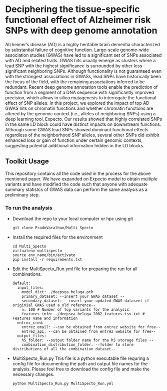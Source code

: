 # Deciphering the tissue-specific functional effect of Alzheimer risk SNPs with deep genome annotation

Alzheimer’s disease (AD) is a highly heritable brain dementia characterized by substantial failure of cognitive function. Large-scale genome-wide association studies (GWAS) have led to a significant set of SNPs associated with AD and related traits. GWAS hits usually emerge as clusters where a lead SNP with the highest significance is surrounded by other less significant neighboring SNPs. Although functionality is not guaranteed even with the strongest associations in GWASs, lead SNPs have historically been the focus of the field, with the remaining associations inferred to be redundant. Recent deep genome annotation tools enable the prediction of function from a segment of a DNA sequence with significantly improved precision, which allows in silico mutagenesis to interrogate the functional effect of SNP alleles. In this project, we explored the impact of top AD GWAS hits on chromatin functions and whether chromatin functions are altered by the genomic context (i.e., alleles of neighboring SNPs) using a deep learning tool, Expecto. Our results showed that highly correlated SNPs in the same LD block could have distinct impacts on downstream functions. Although some GWAS lead SNPs showed dominant functional effects regardless of the neighborhood SNP alleles, several other SNPs did exhibit enhanced loss or gain of function under certain genomic contexts, suggesting potential additional information hidden in the LD blocks.

## Toolkit Usage

This repository contains all the code used in the process for the above mentioned paper. We have expanded on Expecto model to obtain multiple variants and have modified the code such that anyone with adequate summary statistcs of GWAS data can perform the same analysis as a preliminary step.

### To run the analysis

* Download the repo to your local computer or hpc using git
  ```
  git clone PradoVarathan/Multi_Specto
  ```
* Install the required files for the environment
  ```
  cd Multi_Specto
  virtualenv multispecto
  source env_name/bin/activate
  pip install -r requirements.txt
  ```
* Edit the MultiSpecto_Run.yml file for preparing the run for all combinations.
  ```
  default:
    input_files:
      model_dict: ./deepsea.beluga.pth 
      primary_dataset: --insert your GWAS dataset --
      secondary_dataset: --insert your updated GWAS dataseet if originial GWAS used a old reference--
      n: 100 # Number of top variants for the analysis
      features_info: ./deepsea_beluga_2002_features.tsv.txt # Features name and information 
    entrez_cred:
      entrez_email: --can be obtained from entrez website for free--
      entrez_api: --can be obtained from entrez website for free--
    output_files:
      h5_folder: --output folder name for the h5 storage files --
      combination_distribution_folder: --folder to store distributions of all the combination dataset--
  ```
* MultiSpecto_Run.py 
  This file is a python executable file requring a config file for documenting the path and output file names for the analysis. Please feel free to download the config file and make the necessary changes.

  ```
  python MultiSpecto_Run.py MultiSpecto_Run.yml
  ```
  
